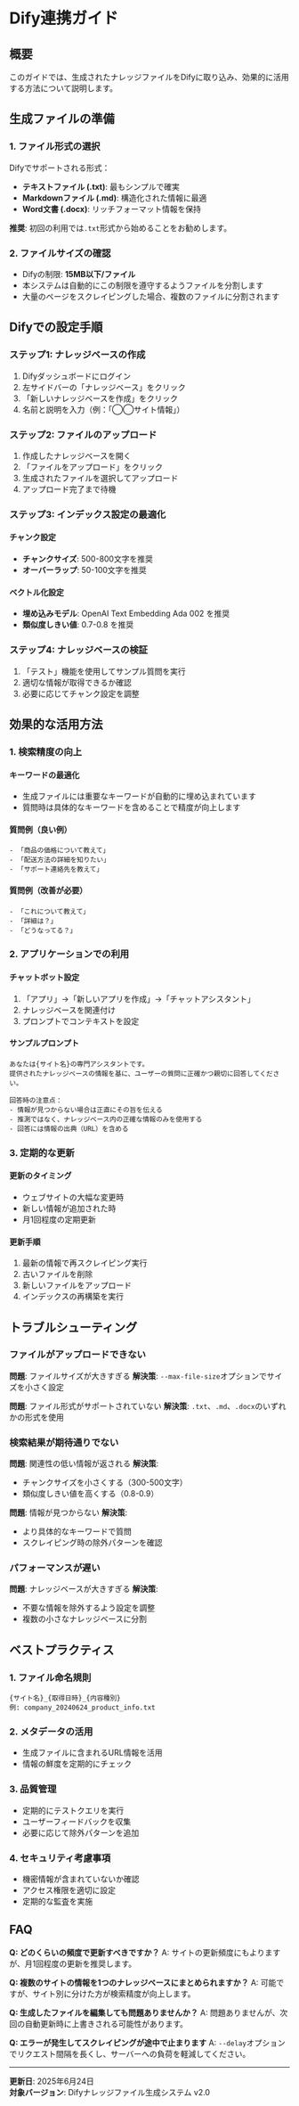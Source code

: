 # Dify連携ガイド

## 概要

このガイドでは、生成されたナレッジファイルをDifyに取り込み、効果的に活用する方法について説明します。

## 生成ファイルの準備

### 1. ファイル形式の選択

Difyでサポートされる形式：
- **テキストファイル (.txt)**: 最もシンプルで確実
- **Markdownファイル (.md)**: 構造化された情報に最適
- **Word文書 (.docx)**: リッチフォーマット情報を保持

**推奨**: 初回の利用では`.txt`形式から始めることをお勧めします。

### 2. ファイルサイズの確認

- Difyの制限: **15MB以下/ファイル**
- 本システムは自動的にこの制限を遵守するようファイルを分割します
- 大量のページをスクレイピングした場合、複数のファイルに分割されます

## Difyでの設定手順

### ステップ1: ナレッジベースの作成

1. Difyダッシュボードにログイン
2. 左サイドバーの「ナレッジベース」をクリック
3. 「新しいナレッジベースを作成」をクリック
4. 名前と説明を入力（例：「◯◯サイト情報」）

### ステップ2: ファイルのアップロード

1. 作成したナレッジベースを開く
2. 「ファイルをアップロード」をクリック
3. 生成されたファイルを選択してアップロード
4. アップロード完了まで待機

### ステップ3: インデックス設定の最適化

#### チャンク設定
- **チャンクサイズ**: 500-800文字を推奨
- **オーバーラップ**: 50-100文字を推奨

#### ベクトル化設定
- **埋め込みモデル**: OpenAI Text Embedding Ada 002 を推奨
- **類似度しきい値**: 0.7-0.8 を推奨

### ステップ4: ナレッジベースの検証

1. 「テスト」機能を使用してサンプル質問を実行
2. 適切な情報が取得できるか確認
3. 必要に応じてチャンク設定を調整

## 効果的な活用方法

### 1. 検索精度の向上

#### キーワードの最適化
- 生成ファイルには重要なキーワードが自動的に埋め込まれています
- 質問時は具体的なキーワードを含めることで精度が向上します

#### 質問例（良い例）
```
- 「商品の価格について教えて」
- 「配送方法の詳細を知りたい」
- 「サポート連絡先を教えて」
```

#### 質問例（改善が必要）
```
- 「これについて教えて」
- 「詳細は？」
- 「どうなってる？」
```

### 2. アプリケーションでの利用

#### チャットボット設定
1. 「アプリ」→「新しいアプリを作成」→「チャットアシスタント」
2. ナレッジベースを関連付け
3. プロンプトでコンテキストを設定

#### サンプルプロンプト
```
あなたは{サイト名}の専門アシスタントです。
提供されたナレッジベースの情報を基に、ユーザーの質問に正確かつ親切に回答してください。

回答時の注意点：
- 情報が見つからない場合は正直にその旨を伝える
- 推測ではなく、ナレッジベース内の正確な情報のみを使用する
- 回答には情報の出典（URL）を含める
```

### 3. 定期的な更新

#### 更新のタイミング
- ウェブサイトの大幅な変更時
- 新しい情報が追加された時
- 月1回程度の定期更新

#### 更新手順
1. 最新の情報で再スクレイピング実行
2. 古いファイルを削除
3. 新しいファイルをアップロード
4. インデックスの再構築を実行

## トラブルシューティング

### ファイルがアップロードできない

**問題**: ファイルサイズが大きすぎる
**解決策**: `--max-file-size`オプションでサイズを小さく設定

**問題**: ファイル形式がサポートされていない
**解決策**: `.txt`、`.md`、`.docx`のいずれかの形式を使用

### 検索結果が期待通りでない

**問題**: 関連性の低い情報が返される
**解決策**: 
- チャンクサイズを小さくする（300-500文字）
- 類似度しきい値を高くする（0.8-0.9）

**問題**: 情報が見つからない
**解決策**:
- より具体的なキーワードで質問
- スクレイピング時の除外パターンを確認

### パフォーマンスが遅い

**問題**: ナレッジベースが大きすぎる
**解決策**:
- 不要な情報を除外するよう設定を調整
- 複数の小さなナレッジベースに分割

## ベストプラクティス

### 1. ファイル命名規則
```
{サイト名}_{取得日時}_{内容種別}
例: company_20240624_product_info.txt
```

### 2. メタデータの活用
- 生成ファイルに含まれるURL情報を活用
- 情報の鮮度を定期的にチェック

### 3. 品質管理
- 定期的にテストクエリを実行
- ユーザーフィードバックを収集
- 必要に応じて除外パターンを追加

### 4. セキュリティ考慮事項
- 機密情報が含まれていないか確認
- アクセス権限を適切に設定
- 定期的な監査を実施

## FAQ

**Q: どのくらいの頻度で更新すべきですか？**
A: サイトの更新頻度にもよりますが、月1回程度の更新を推奨します。

**Q: 複数のサイトの情報を1つのナレッジベースにまとめられますか？**
A: 可能ですが、サイト別に分けた方が検索精度が向上します。

**Q: 生成したファイルを編集しても問題ありませんか？**
A: 問題ありませんが、次回の自動更新時に上書きされる可能性があります。

**Q: エラーが発生してスクレイピングが途中で止まります**
A: `--delay`オプションでリクエスト間隔を長くし、サーバーへの負荷を軽減してください。

---

**更新日**: 2025年6月24日  
**対象バージョン**: Difyナレッジファイル生成システム v2.0
